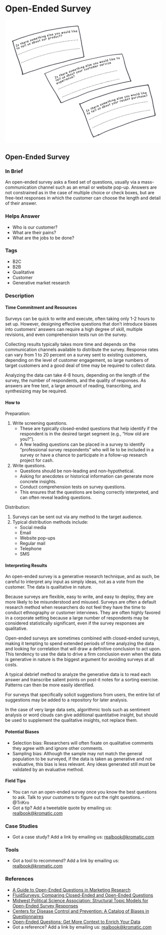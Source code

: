 # Open-Ended Survey

![](../.gitbook/assets/illustration-open-ended-survey-real-startup-book.png)

## Open-Ended Survey

### In Brief

An open-ended survey asks a fixed set of questions, usually via a mass-communication channel such as an email or website pop-up. Answers are not constrained as in the case of multiple choice or check boxes, but are free-text responses in which the customer can choose the length and detail of their answer.

### Helps Answer

* Who is our customer?
* What are their pains?
* What are the jobs to be done?

### Tags

* B2C
* B2B
* Qualitative
* Customer
* Generative market research

### Description

#### Time Commitment and Resources

Surveys can be quick to write and execute, often taking only 1-2 hours to set up. However, designing effective questions that don’t introduce biases into customers' answers can require a high degree of skill, multiple revisions, and even comprehension tests run on the survey.

Collecting results typically takes more time and depends on the communication channels available to distribute the survey. Response rates can vary from 1 to 20 percent on a survey sent to existing customers, depending on the level of customer engagement, so large numbers of target customers and a good deal of time may be required to collect data.

Analyzing the data can take 4-8 hours, depending on the length of the survey, the number of respondents, and the quality of responses. As answers are free text, a large amount of reading, transcribing, and synthesizing may be required.

#### How to

Preparation:

1. Write screening questions.
   * These are typically closed-ended questions that help identify if the respondent is in the desired target segment \(e.g., “How old are you?”\).
   * A few leading questions can be placed in a survey to identify “professional survey respondents” who will lie to be included in a survey or have a chance to participate in a follow-up research project for cash.
2. Write questions.
   * Questions should be non-leading and non-hypothetical. 
   * Asking for anecdotes or historical information can generate more concrete insights. 
   * Conduct comprehension tests on survey questions. 
   * This ensures that the questions are being correctly interpreted, and can often reveal leading questions.

Distribution:

1. Surveys can be sent out via any method to the target audience.
2. Typical distribution methods include:
   * Social media
   * Email
   * Website pop-ups
   * Regular mail
   * Telephone
   * SMS

#### Interpreting Results

An open-ended survey is a generative research technique, and as such, be careful to interpret any input as simply ideas, not as a vote from the customer. The data is qualitative in nature.

Because surveys are flexible, easy to write, and easy to deploy, they are more likely to be misunderstood and misused. Surveys are often a default research method when researchers do not feel they have the time to conduct ethnography or customer interviews. They are often highly favored in a corporate setting because a large number of respondents may be considered statistically significant, even if the survey responses are qualitative.

Open-ended surveys are sometimes combined with closed-ended surveys, making it tempting to spend extended periods of time analyzing the data and looking for correlation that will draw a definitive conclusion to act upon. This tendency to use the data to drive a firm conclusion even when the data is generative in nature is the biggest argument for avoiding surveys at all costs.

A typical debrief method to analyze the generative data is to read each answer and transcribe salient points on post-it notes for a sorting exercise. Patterns can then be more easily identified.

For surveys that specifically solicit suggestions from users, the entire list of suggestions may be added to a repository for later analysis.

In the case of very large data sets, algorithmic tools such as sentiment analysis or word clouds can give additional quantitative insight, but should be used to supplement the qualitative insights, not replace them.

#### Potential Biases

* Selection bias: Researchers will often fixate on qualitative comments they agree with and ignore other comments.
* Sampling bias: Although the sample may not match the general population to be surveyed, if the data is taken as generative and not evaluative, this bias is less relevant. Any ideas generated still must be validated by an evaluative method.

#### Field Tips

* You can run an open-ended survey once you know the best questions to ask. Talk to your customers to figure out the right questions. - @TriKro
* Got a tip? Add a tweetable quote by emailing us: [realbook@kromatic.com](mailto:realbook@kromatic.com)

### Case Studies

* Got a case study? Add a link by emailing us: [realbook@kromatic.com](mailto:realbook@kromatic.com)

### Tools

* Got a tool to recommend? Add a link by emailing us: [realbook@kromatic.com](mailto:realbook@kromatic.com)

### References

* [A Guide to Open-Ended Questions in Marketing Research](https://conversionxl.com/open-ended-questions/)
* [FluidSurveys: Comparing Closed-Ended and Open-Ended Questions](http://fluidsurveys.com/university/comparing-closed-ended-and-open-ended-questions/)
* [Midwest Political Science Association: Structural Topic Models for Open-Ended Survey Responses](http://scholar.harvard.edu/files/dtingley/files/topicmodelsopenendedexperiments.pdf)
* [Centers for Disease Control and Prevention: A Catalog of Biases in Questionnaires](https://www.ncbi.nlm.nih.gov/pmc/articles/PMC1323316/)
* [Open-Ended Questions: Get More Context to Enrich Your Data](https://www.surveymonkey.com/mp/open-ended-questions-get-more-context-to-enrich-your-data/)
* Got a reference? Add a link by emailing us: [realbook@kromatic.com](mailto:realbook@kromatic.com)

